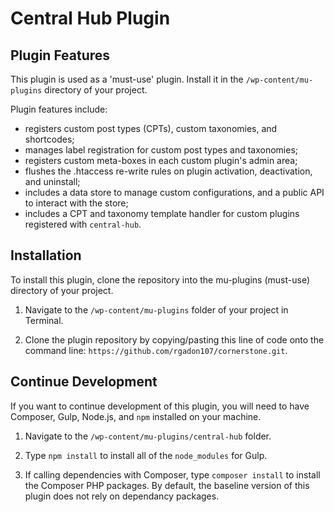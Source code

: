 # Central Hub Plugin


## Plugin Features

This plugin is used as a 'must-use' plugin. Install it in the `/wp-content/mu-plugins` directory of your project.

Plugin features include:

- registers custom post types (CPTs), custom taxonomies, and shortcodes;
- manages label registration for custom post types and taxonomies;
- registers custom meta-boxes in each custom plugin's admin area;
- flushes the .htaccess re-write rules on plugin activation, deactivation, and uninstall;
- includes a data store to manage custom configurations, and a public API to interact with the store;
- includes a CPT and taxonomy template handler for custom plugins registered with `central-hub`.


## Installation

To install this plugin, clone the repository into the mu-plugins (must-use) directory of your project.

1. Navigate to the `/wp-content/mu-plugins` folder of your project in Terminal.

2. Clone the plugin repository by copying/pasting this line of code onto the command line: `https://github.com/rgadon107/cornerstone.git`.


## Continue Development

If you want to continue development of this plugin, you will need to have Composer, Gulp, Node.js, and `npm` installed on your machine. 

1. Navigate to the `/wp-content/mu-plugins/central-hub` folder. 

2. Type `npm install` to install all of the `node_modules` for Gulp.

3. If calling dependencies with Composer, type `composer install` to install the Composer PHP packages. By default, the baseline version of this plugin does not rely on dependancy packages. 